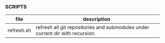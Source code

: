 ### SCRIPTS

| file | description |
| ---- | ----------- |
| refresh.sh | refresh all git repositories and submodules under current dir with recursion. |


